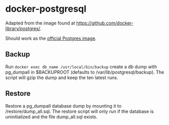 docker-postgresql
=================

Adapted from the image found at https://github.com/docker-library/postgres/.

Should work as the [official Postgres image](https://registry.hub.docker.com/_/postgres/).

## Backup

Run `docker exec db_name /usr/local/bin/backup` create a db dump with pg\_dumpall in $BACKUPROOT (defaults to /var/lib/postgresql/backup). The script will gzip the dump and keep the ten latest runs.

## Restore

Restore a pg\_dumpall database dump by mounting it to /restore/dump\_all.sql. The restore script will only run if the database is uninitialized and the file dump\_all.sql exists.
